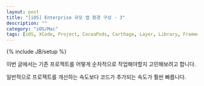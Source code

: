 ```yaml
---
layout: post
title: "[iOS] Enterprise 규모 앱 환경 구성 - 3"
description: ""
category: "iOS/Mac"
tags: [iOS, XCode, Project, CocoaPods, Carthage, Layer, Library, Framework]
---
```

{% include JB/setup %}

이번 글에서는 기존 프로젝트를 어떻게 순차적으로 작업해야할지 고민해보려고 합니다.

일반적으로 프로젝트를 개선하는 속도보다 코드가 추가되는 속도가 훨씬 빠릅니다.